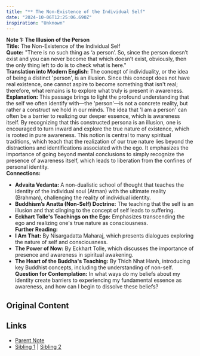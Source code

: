 ```yaml
---
title: "** The Non-Existence of the Individual Self"
date: "2024-10-06T12:25:06.690Z"
inspiration: "Unknown"
---
```


  
**Note 1: The Illusion of the Person**  
**Title:** The Non-Existence of the Individual Self  
**Quote:** "There is no such thing as ‘a person’. So, since the person doesn’t exist and you can never become that which doesn’t exist, obviously, then the only thing left to do is to check what is here."  
**Translation into Modern English:** The concept of individuality, or the idea of being a distinct 'person', is an illusion. Since this concept does not have real existence, one cannot aspire to become something that isn't real; therefore, what remains is to explore what truly is present in awareness.  
**Explanation:** This passage brings to light the profound understanding that the self we often identify with—the 'person'—is not a concrete reality, but rather a construct we hold in our minds. The idea that 'I am a person' can often be a barrier to realizing our deeper essence, which is awareness itself. By recognizing that this constructed persona is an illusion, one is encouraged to turn inward and explore the true nature of existence, which is rooted in pure awareness. This notion is central to many spiritual traditions, which teach that the realization of our true nature lies beyond the distractions and identifications associated with the ego. It emphasizes the importance of going beyond mental conclusions to simply recognize the presence of awareness itself, which leads to liberation from the confines of personal identity.  
**Connections:**  
- **Advaita Vedanta:** A non-dualistic school of thought that teaches the identity of the individual soul (Atman) with the ultimate reality (Brahman), challenging the reality of individual identity.  
- **Buddhism’s Anatta (Non-Self) Doctrine:** The teaching that the self is an illusion and that clinging to the concept of self leads to suffering.  
- **Eckhart Tolle's Teachings on the Ego:** Emphasizes transcending the ego and realizing one's true nature as consciousness.  
**Further Reading:**  
- **I Am That:** By Nisargadatta Maharaj, which presents dialogues exploring the nature of self and consciousness.  
- **The Power of Now:** By Eckhart Tolle, which discusses the importance of presence and awareness in spiritual awakening.  
- **The Heart of the Buddha's Teaching:** By Thich Nhat Hanh, introducing key Buddhist concepts, including the understanding of non-self.  
**Question for Contemplation:** In what ways do my beliefs about my identity create barriers to experiencing my fundamental essence as awareness, and how can I begin to dissolve these beliefs?  


## Original Content



## Links

- [Parent Note](/parent-note.md)
- [Sibling 1](/zettel1.md) | [Sibling 2](/zettel2.md)
